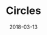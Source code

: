 ---
title: Circles
date: '2018-03-13'
thumb_image: images/mar-3yo/circles.jpg
thumb_image_alt: Circles
image: images/mar-3yo/circles.jpg
image_alt: Circles
template: project
---	